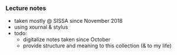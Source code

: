 ### Lecture notes

- taken mostly @ SISSA since November 2018
- using xournal & stylus
- todo:
  - digitalize notes taken since October 
  - provide structure and meaning to this collection (& to my life)
